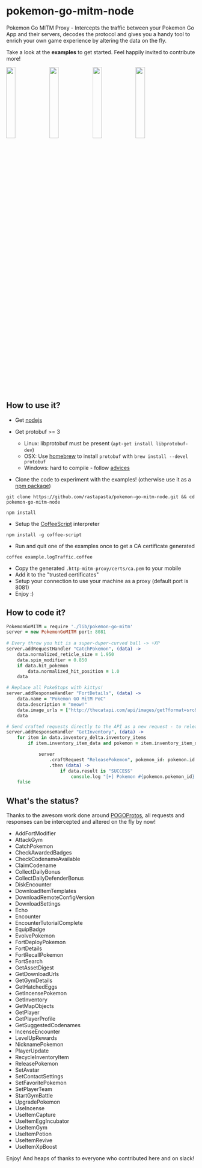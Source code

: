 # pokemon-go-mitm-node
Pokemon Go MITM Proxy - Intercepts the traffic between your Pokemon Go App and their servers, decodes the protocol and gives you a handy tool to enrich your own game experience by altering the data on the fly.

Take a look at the **examples** to get started. Feel happily invited to contribute more!

<img width="22%" src="https://files.slack.com/files-pri/T1R4G4SH1-F1SL5TJSD/9a257af3-0c76-4fe4-b396-3cc6b7ed4a29.jpg?pub_secret=8d2362ba2e" /> <a href="https://www.youtube.com/watch?v=7lZQLSt7uc0"><img width="22%" src="https://i.imgur.com/dhqU6jz.jpg" /></a> <img width="22%" src="https://i.imgur.com/lkErths.png" /> <img width="22%" src="https://i.imgur.com/XaEcgsQ.jpg">

## How to use it?
* Get [nodejs](https://nodejs.org/en)
* Get protobuf >= 3
  * Linux: libprotobuf must be present (`apt-get install libprotobuf-dev`)
  * OSX: Use [homebrew](http://brew.sh/) to install `protobuf` with `brew install --devel protobuf`
  * Windows: hard to compile - follow [advices](https://github.com/fuwaneko/node-protobuf#windows)

* Clone the code to experiment with the examples! (otherwise use it as a [npm package](https://www.npmjs.com/package/pokemon-go-mitm))

`git clone https://github.com/rastapasta/pokemon-go-mitm-node.git && cd pokemon-go-mitm-node`

`npm install`

* Setup the [CoffeeScript](http://coffeescript.org/) interpreter

`npm install -g coffee-script`


* Run and quit one of the examples once to get a CA certificate generated

`coffee example.logTraffic.coffee`

* Copy the generated `.http-mitm-proxy/certs/ca.pem` to your mobile
* Add it to the "trusted certificates"
* Setup your connection to use your machine as a proxy (default port is 8081)
* Enjoy :)

## How to code it?

```coffeescript
PokemonGoMITM = require './lib/pokemon-go-mitm'
server = new PokemonGoMITM port: 8081
	
# Every throw you hit is a super-duper-curved ball -> +XP
server.addRequestHandler "CatchPokemon", (data) ->
	data.normalized_reticle_size = 1.950
	data.spin_modifier = 0.850
	if data.hit_pokemon
		data.normalized_hit_position = 1.0
	data

# Replace all PokeStops with kittys!
server.addResponseHandler "FortDetails", (data) ->
	data.name = "Pokemon GO MitM PoC"
	data.description = "meow!"
	data.image_urls = ["http://thecatapi.com/api/images/get?format=src&type=png"]
	data

# Send crafted requests directly to the API as a new request - to release a pokemon as example
server.addResponseHandler "GetInventory", (data) ->
	for item in data.inventory_delta.inventory_items
		if item.inventory_item_data and pokemon = item.inventory_item_data.pokemon_data

			server
				.craftRequest "ReleasePokemon", pokemon_id: pokemon.id
				.then (data) ->
					if data.result is "SUCCESS"
						console.log "[+] Pokemon #{pokemon.pokemon_id} got released!"
	false
```

## What's the status?

Thanks to the awesom work done around [POGOProtos](https://github.com/AeonLucid/POGOProtos), all requests and responses can be intercepted and altered on the fly by now!

* AddFortModifier
* AttackGym
* CatchPokemon
* CheckAwardedBadges
* CheckCodenameAvailable
* ClaimCodename
* CollectDailyBonus
* CollectDailyDefenderBonus
* DiskEncounter
* DownloadItemTemplates
* DownloadRemoteConfigVersion
* DownloadSettings
* Echo
* Encounter
* EncounterTutorialComplete
* EquipBadge
* EvolvePokemon
* FortDeployPokemon
* FortDetails
* FortRecallPokemon
* FortSearch
* GetAssetDigest
* GetDownloadUrls
* GetGymDetails
* GetHatchedEggs
* GetIncensePokemon
* GetInventory
* GetMapObjects
* GetPlayer
* GetPlayerProfile
* GetSuggestedCodenames
* IncenseEncounter
* LevelUpRewards
* NicknamePokemon
* PlayerUpdate
* RecycleInventoryItem
* ReleasePokemon
* SetAvatar
* SetContactSettings
* SetFavoritePokemon
* SetPlayerTeam
* StartGymBattle
* UpgradePokemon
* UseIncense
* UseItemCapture
* UseItemEggIncubator
* UseItemGym
* UseItemPotion
* UseItemRevive
* UseItemXpBoost

Enjoy! And heaps of thanks to everyone who contributed here and on slack!
